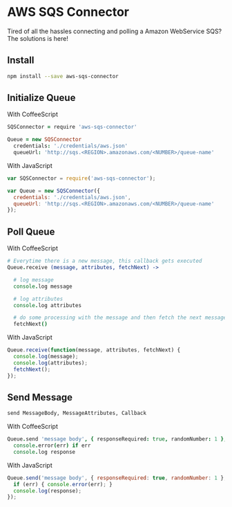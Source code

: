 # AWS SQS Connector

Tired of all the hassles connecting and polling a Amazon WebService SQS? The solutions is here!

Install
-
```sh
npm install --save aws-sqs-connector
```

Initialize Queue
-
With CoffeeScript
```coffee
SQSConnector = require 'aws-sqs-connector'

Queue = new SQSConnector
  credentials: './credentials/aws.json'
  queueUrl: 'http://sqs.<REGION>.amazonaws.com/<NUMBER>/queue-name'
```

With JavaScript
```js
var SQSConnector = require('aws-sqs-connector');

var Queue = new SQSConnector({
  credentials: './credentials/aws.json',
  queueUrl: 'http://sqs.<REGION>.amazonaws.com/<NUMBER>/queue-name'
});
```

Poll Queue
-
With CoffeeScript
```coffee
# Everytime there is a new message, this callback gets executed
Queue.receive (message, attributes, fetchNext) ->

  # log message
  console.log message

  # log attributes
  console.log attributes

  # do some processing with the message and then fetch the next message
  fetchNext()
```

With JavaScript
```js
Queue.receive(function(message, attributes, fetchNext) {
  console.log(message);
  console.log(attributes);
  fetchNext();
});
```

Send Message
-

```sh
send MessageBody, MessageAttributes, Callback
```

With CoffeeScript
```coffee
Queue.send 'message body', { responseRequired: true, randomNumber: 1 }, (err, response) ->
  console.error(err) if err
  console.log response
```

With JavaScript
```js
Queue.send('message body', { responseRequired: true, randomNumber: 1 }, function(err, response) {
  if (err) { console.error(err); }
  console.log(response);
});
```